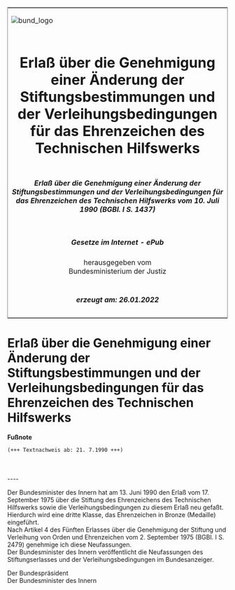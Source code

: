 <span id="DECKBLATT.html"></span>

<table border="0" frame="border" width="100%">

<tr valign="top">

<td align="left">

![bund\_logo](BfJ_2021_Web_de_de.gif)

</td>

<td align="right">

 

</td>

</tr>

<tr align="center" valign="middle">

<td colspan="2">

# Erlaß über die Genehmigung einer Änderung der Stiftungsbestimmungen und der Verleihungsbedingungen für das Ehrenzeichen des Technischen Hilfswerks

</td>

</tr>

<tr align="center" valign="middle">

<td colspan="2">

##### Erlaß über die Genehmigung einer Änderung der Stiftungsbestimmungen und der Verleihungsbedingungen für das Ehrenzeichen des Technischen Hilfswerks vom 10. Juli 1990 (BGBl. I S. 1437)

</td>

</tr>

<tr align="center" valign="middle">

<td colspan="2">

  
  

##### Gesetze im Internet - ePub  
  
herausgegeben vom  
Bundesministerium der Justiz

</td>

</tr>

<tr align="center" valign="bottom">

<td colspan="2">

  
  

##### erzeugt am: 26.01.2022

</td>

</tr>

</table>

<span id="BJNR014370990.html"></span>

# Erlaß über die Genehmigung einer Änderung der Stiftungsbestimmungen und der Verleihungsbedingungen für das Ehrenzeichen des Technischen Hilfswerks

<div>

  
**Fußnote**

<div class="jnhtml">

<div>

<div class="jurAbsatz">

  

``` 
(+++ Textnachweis ab: 21. 7.1990 +++)

 
```

</div>

</div>

</div>

</div>

<span id="BJNR014370990BJNE000100328.html"></span>

###   
\----

<div>

<div class="jnhtml">

<div>

<div class="jurAbsatz">

Der Bundesminister des Innern hat am 13. Juni 1990 den Erlaß vom 17.
September 1975 über die Stiftung des Ehrenzeichens des Technischen
Hilfswerks sowie die Verleihungsbedingungen zu diesem Erlaß neu gefaßt.
Hierdurch wird eine dritte Klasse, das Ehrenzeichen in Bronze (Medaille)
eingeführt.  
Nach Artikel 4 des Fünften Erlasses über die Genehmigung der Stiftung
und Verleihung von Orden und Ehrenzeichen vom 2. September 1975 (BGBl. I
S. 2479) genehmige ich diese Neufassungen.  
Der Bundesminister des Innern veröffentlicht die Neufassungen des
Stiftungserlasses und der Verleihungsbedingungen im Bundesanzeiger.  
  
<span class="SP">Der Bundespräsident</span>  
<span class="SP">Der Bundesminister des Innern</span>

</div>

</div>

</div>

</div>

